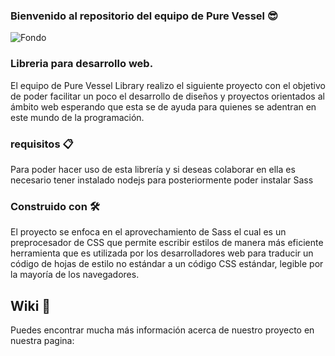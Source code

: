 ### Bienvenido al repositorio del equipo de Pure Vessel :sunglasses:

![Fondo](https://user-images.githubusercontent.com/102486877/233895160-563034ff-0d3a-4296-8212-66fda1277001.png)

### Libreria para desarrollo web.

El equipo de Pure Vessel Library realizo el siguiente proyecto con el objetivo de poder facilitar un poco el desarrollo de diseños y proyectos orientados al ámbito web esperando que esta se de ayuda para quienes  se adentran en este mundo de la programación.

### requisitos 📋
Para poder hacer uso de esta librería y si deseas colaborar en ella es necesario tener instalado nodejs para posteriormente poder instalar Sass

### Construido con 🛠️

El proyecto se enfoca en el aprovechamiento de Sass el cual es un preprocesador de CSS que permite escribir estilos de manera más eficiente
herramienta que es utilizada por los desarrolladores web para traducir un código de hojas de estilo no estándar a un código CSS estándar, legible por la mayoría de los navegadores.

## Wiki 📖
Puedes encontrar mucha más información acerca de nuestro proyecto en nuestra pagina:

